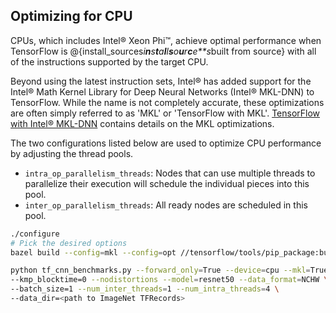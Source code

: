 ## Optimizing for CPU

CPUs, which includes Intel® Xeon Phi™, achieve optimal performance when TensorFlow is @{install_sources*i**n**s**t**a**l**l**s**o**u**r**c**e**s*built from source} with all of the instructions supported by the target CPU.

Beyond using the latest instruction sets, Intel® has added support for the Intel® Math Kernel Library for Deep Neural Networks (Intel® MKL-DNN) to TensorFlow. While the name is not completely accurate, these optimizations are often simply referred to as 'MKL' or 'TensorFlow with MKL'. [TensorFlow with Intel® MKL-DNN](vscode-resource://file///Users/gaoyumin/project/github/ad_tensorflow/tensorflow/docs_src/performance/performance_guide.md#tensorflowwithintelmkldnn) contains details on the MKL optimizations.

The two configurations listed below are used to optimize CPU performance by adjusting the thread pools.

- `intra_op_parallelism_threads`: Nodes that can use multiple threads to parallelize their execution will schedule the individual pieces into this pool.
- `inter_op_parallelism_threads`: All ready nodes are scheduled in this pool.



```bash
./configure
# Pick the desired options
bazel build --config=mkl --config=opt //tensorflow/tools/pip_package:build_pip_package
```

```bash
python tf_cnn_benchmarks.py --forward_only=True --device=cpu --mkl=True \
--kmp_blocktime=0 --nodistortions --model=resnet50 --data_format=NCHW \
--batch_size=1 --num_inter_threads=1 --num_intra_threads=4 \
--data_dir=<path to ImageNet TFRecords>
```


